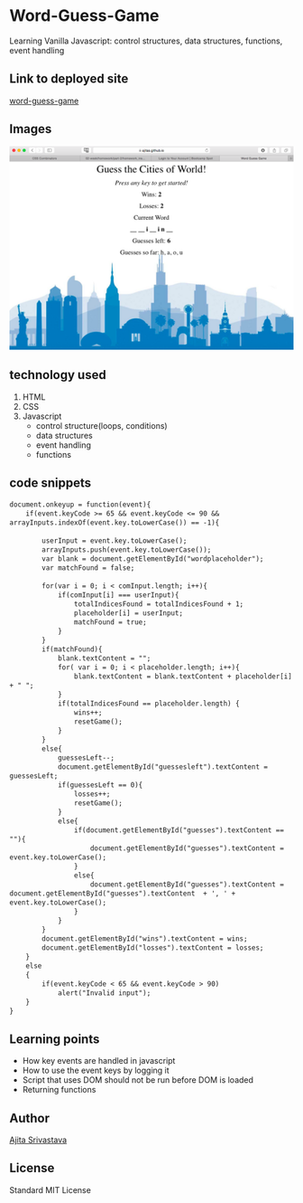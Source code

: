 # Word-Guess-Game

<!-- Put a description of what the project is -->
Learning Vanilla Javascript: control structures, data structures, functions, event handling

## Link to deployed site
<!-- make a link to the deployed site --> 
<!-- [What the user will see](the link to the deployed site) -->
[word-guess-game](https://ajitas.github.io/Word-Guess-Game/)

## Images
<!-- take a picture of the image and add it into the readme  -->
<!-- ![image title](path or link to image) -->
![word-guess-game](assets/images/screenshot.png)

## technology used
<!-- make a list of technology used -->
<!-- what you used for this web app, like html css -->

<!-- 
1. First ordered list item
2. Another item
⋅⋅* Unordered sub-list. 
1. Actual numbers don't matter, just that it's a number
⋅⋅1. Ordered sub-list
4. And another item. 
-->
1. HTML
2. CSS
3. Javascript
    * control structure(loops, conditions)
    * data structures
    * event handling
    * functions


## code snippets
<!-- put snippets of code inside ``` ``` so it will look like code -->
<!-- if you want to put blockquotes use a > -->

```
document.onkeyup = function(event){
    if(event.keyCode >= 65 && event.keyCode <= 90 && arrayInputs.indexOf(event.key.toLowerCase()) == -1){

        userInput = event.key.toLowerCase();
        arrayInputs.push(event.key.toLowerCase());
        var blank = document.getElementById("wordplaceholder");
        var matchFound = false;
        
        for(var i = 0; i < comInput.length; i++){
            if(comInput[i] === userInput){
                totalIndicesFound = totalIndicesFound + 1;
                placeholder[i] = userInput;
                matchFound = true;
            }
        }
        if(matchFound){
            blank.textContent = "";
            for( var i = 0; i < placeholder.length; i++){
                blank.textContent = blank.textContent + placeholder[i] + " ";
            }
            if(totalIndicesFound == placeholder.length) {
                wins++;
                resetGame();
            }
        }
        else{
            guessesLeft--;
            document.getElementById("guessesleft").textContent = guessesLeft;
            if(guessesLeft == 0){
                losses++;
                resetGame();
            }
            else{
                if(document.getElementById("guesses").textContent == ""){
                    document.getElementById("guesses").textContent = event.key.toLowerCase();
                }
                else{
                    document.getElementById("guesses").textContent = document.getElementById("guesses").textContent  + ', ' + event.key.toLowerCase();
                }
            }
        }
        document.getElementById("wins").textContent = wins;
        document.getElementById("losses").textContent = losses;
    }
    else
    {
        if(event.keyCode < 65 && event.keyCode > 90)
            alert("Invalid input");
    }
}
```
## Learning points
* How key events are handled in javascript
* How to use the event keys by logging it
* Script that uses DOM should not be run before DOM is loaded
* Returning functions


## Author 
[Ajita Srivastava](https://github.com/ajitas)

## License
Standard MIT License